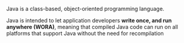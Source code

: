Java is a class-based, object-oriented programming language.

Java is intended to let application developers **write once, and run anywhere (WORA)**, meaning that compiled Java code can run on all platforms that support Java without the need for recompilation